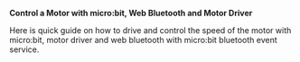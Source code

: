 <b>Control a Motor with micro:bit, Web Bluetooth and Motor Driver</b>

Here is quick guide on how to drive and control the speed of the motor with micro:bit, motor driver and web bluetooth with micro:bit bluetooth event service.
